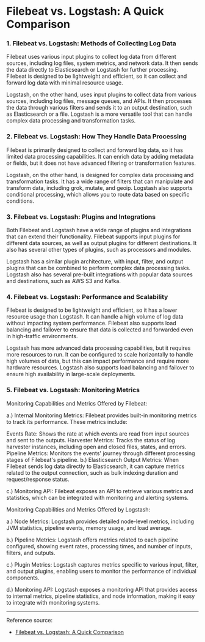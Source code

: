 # Filebeat vs. Logstash: A Quick Comparison

### 1. Filebeat vs. Logstash: Methods of Collecting Log Data
   Filebeat uses various input plugins to collect log data from different sources, including log files, system metrics, and network data. It then sends the data directly to Elasticsearch or Logstash for further processing. Filebeat is designed to be lightweight and efficient, so it can collect and forward log data with minimal resource usage.

Logstash, on the other hand, uses input plugins to collect data from various sources, including log files, message queues, and APIs. It then processes the data through various filters and sends it to an output destination, such as Elasticsearch or a file. Logstash is a more versatile tool that can handle complex data processing and transformation tasks.

### 2. Filebeat vs. Logstash: How They Handle Data Processing
   Filebeat is primarily designed to collect and forward log data, so it has limited data processing capabilities. It can enrich data by adding metadata or fields, but it does not have advanced filtering or transformation features.

Logstash, on the other hand, is designed for complex data processing and transformation tasks. It has a wide range of filters that can manipulate and transform data, including grok, mutate, and geoip. Logstash also supports conditional processing, which allows you to route data based on specific conditions.

### 3. Filebeat vs. Logstash: Plugins and Integrations
   Both Filebeat and Logstash have a wide range of plugins and integrations that can extend their functionality. Filebeat supports input plugins for different data sources, as well as output plugins for different destinations. It also has several other types of plugins, such as processors and modules.

Logstash has a similar plugin architecture, with input, filter, and output plugins that can be combined to perform complex data processing tasks. Logstash also has several pre-built integrations with popular data sources and destinations, such as AWS S3 and Kafka.

### 4. Filebeat vs. Logstash: Performance and Scalability
   Filebeat is designed to be lightweight and efficient, so it has a lower resource usage than Logstash. It can handle a high volume of log data without impacting system performance. Filebeat also supports load balancing and failover to ensure that data is collected and forwarded even in high-traffic environments.

Logstash has more advanced data processing capabilities, but it requires more resources to run. It can be configured to scale horizontally to handle high volumes of data, but this can impact performance and require more hardware resources. Logstash also supports load balancing and failover to ensure high availability in large-scale deployments.

### 5. Filebeat vs. Logstash: Monitoring Metrics
   Monitoring Capabilities and Metrics Offered by Filebeat:

a.) Internal Monitoring Metrics: Filebeat provides built-in monitoring metrics to track its performance. These metrics include:

Events Rate: Shows the rate at which events are read from input sources and sent to the outputs.
Harvester Metrics: Tracks the status of log harvester instances, including open and closed files, states, and errors.
Pipeline Metrics: Monitors the events' journey through different processing stages of Filebeat's pipeline.
b.) Elasticsearch Output Metrics: When Filebeat sends log data directly to Elasticsearch, it can capture metrics related to the output connection, such as bulk indexing duration and request/response status.

c.) Monitoring API: Filebeat exposes an API to retrieve various metrics and statistics, which can be integrated with monitoring and alerting systems.

Monitoring Capabilities and Metrics Offered by Logstash:

a.) Node Metrics: Logstash provides detailed node-level metrics, including JVM statistics, pipeline events, memory usage, and load average.

b.) Pipeline Metrics: Logstash offers metrics related to each pipeline configured, showing event rates, processing times, and number of inputs, filters, and outputs.

c.) Plugin Metrics: Logstash captures metrics specific to various input, filter, and output plugins, enabling users to monitor the performance of individual components.

d.) Monitoring API: Logstash exposes a monitoring API that provides access to internal metrics, pipeline statistics, and node information, making it easy to integrate with monitoring systems.

---
Reference source:
- [Filebeat vs. Logstash: A Quick Comparison](https://www.atatus.com/blog/filebeat-vs-logstash/)